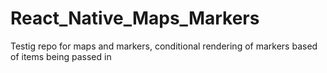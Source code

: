 # React_Native_Maps_Markers
Testig repo for maps and markers, conditional rendering of markers based of items being passed in
